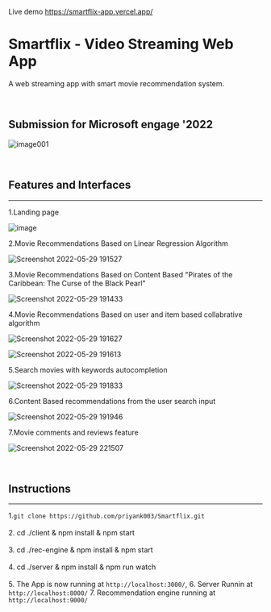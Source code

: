 Live demo https://smartflix-app.vercel.app/


# Smartflix - Video Streaming Web App

A web streaming app with smart movie recommendation system.

<br/>

## Submission for Microsoft engage '2022

![image001](https://user-images.githubusercontent.com/79754424/167501435-3fea72dd-0e81-4bc3-bb7a-1ca85a715d49.jpg)

<br/>


## Features and Interfaces

-----------------------------------------------------------------------------------------------------------------------------------------------------------------------
  1.Landing page
  
  ![image](https://user-images.githubusercontent.com/79754424/170871926-ad16e8cd-32db-45cb-ac95-27a3e9afb0a6.png)
  
  2.Movie Recommendations Based on Linear Regression Algorithm

  ![Screenshot 2022-05-29 191527](https://user-images.githubusercontent.com/79754424/170872741-a2acbd7e-9ad1-4b7e-9d15-2e8e1cbb6eff.png)
  
  3.Movie Recommendations Based on Content Based "Pirates of the Caribbean: The Curse of the Black Pearl"
  
![Screenshot 2022-05-29 191433](https://user-images.githubusercontent.com/79754424/170872833-f96dccbf-1f58-43aa-a82c-cf1a4e142b1f.png)

  4.Movie Recommendations Based on user and item based collabrative algorithm
  
  ![Screenshot 2022-05-29 191627](https://user-images.githubusercontent.com/79754424/170872902-e2091f95-459e-41e6-9d5f-16d1db0ff850.png)

![Screenshot 2022-05-29 191613](https://user-images.githubusercontent.com/79754424/170872925-77b1a865-0ce2-4c25-bdf1-7a915b5ec39c.png)

  5.Search movies with keywords autocompletion
  
  ![Screenshot 2022-05-29 191833](https://user-images.githubusercontent.com/79754424/170872960-66a8a8a2-f1f1-44e5-b8de-f4dd94e9d4b1.png)

  6.Content Based recommendations from the user search input
  
  ![Screenshot 2022-05-29 191946](https://user-images.githubusercontent.com/79754424/170873011-73050cfa-fdff-406d-925c-3303cccd3577.png)

  7.Movie comments and reviews feature 
  
  ![Screenshot 2022-05-29 221507](https://user-images.githubusercontent.com/79754424/170881596-ace56c1c-6dcd-40dd-87a1-ef40993c9986.png)

 

<br/>

## Instructions

-----------------------------------------------------------------------------------------------------------------------------------------------------------------------
  
  1.`git clone https://github.com/priyank003/Smartflix.git`<br/>
  <br/>
  2. cd ./client & npm install & npm start  <br/>
  <br/>
  3.  cd ./rec-engine & npm install & npm start  <br/>
  <br/>
  4. cd ./server & npm install & npm run watch  <br/>
  <br/>
  5. The App is now running at `http://localhost:3000/`, 
  6. Server Runnin at `http://localhost:8000/`
  7. Recommendation engine running at `http://localhost:9000/`

